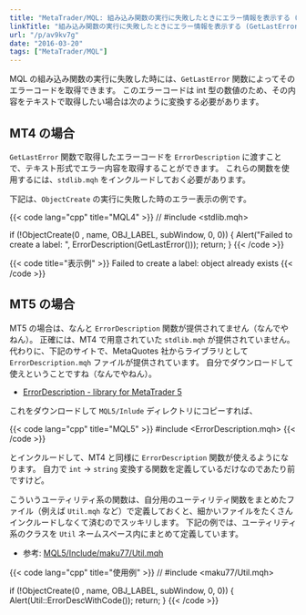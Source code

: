 ```yaml
---
title: "MetaTrader/MQL: 組み込み関数の実行に失敗したときにエラー情報を表示する (GetLastError, ErrorDescription)"
linkTitle: "組み込み関数の実行に失敗したときにエラー情報を表示する (GetLastError, ErrorDescription)"
url: "/p/av9kv7g"
date: "2016-03-20"
tags: ["MetaTrader/MQL"]
---
```


MQL の組み込み関数の実行に失敗した時には、`GetLastError` 関数によってそのエラーコードを取得できます。
このエラーコードは int 型の数値のため、その内容をテキストで取得したい場合は次のように変換する必要があります。


MT4 の場合
----

`GetLastError` 関数で取得したエラーコードを `ErrorDescription` に渡すことで、テキスト形式でエラー内容を取得することができます。
これらの関数を使用するには、`stdlib.mqh` をインクルードしておく必要があります。

下記は、`ObjectCreate` の実行に失敗した時のエラー表示の例です。

{{< code lang="cpp" title="MQL4" >}}
// #include <stdlib.mqh>

if (!ObjectCreate(0 , name, OBJ_LABEL, subWindow, 0, 0)) {
    Alert("Failed to create a label: ", ErrorDescription(GetLastError()));
    return;
}
{{< /code >}}

{{< code title="表示例" >}}
Failed to create a label: object already exists
{{< /code >}}


MT5 の場合
----

MT5 の場合は、なんと `ErrorDescription` 関数が提供されてません（なんでやねん）。
正確には、MT4 で用意されていた `stdlib.mqh` が提供されていません。
代わりに、下記のサイトで、MetaQuotes 社からライブラリとして `ErrorDescription.mqh` ファイルが提供されています。
自分でダウンロードして使えということですね（なんでやねん）。

- [ErrorDescription - library for MetaTrader 5](https://www.mql5.com/en/code/79)

これをダウンロードして `MQL5/Inlude` ディレクトリにコピーすれば、

{{< code lang="cpp" title="MQL5" >}}
#include <ErrorDescription.mqh>
{{< /code >}}

とインクルードして、MT4 と同様に `ErrorDescription` 関数が使えるようになります。
自力で `int` → `string` 変換する関数を定義しているだけなのであたり前ですけど。

こういうユーティリティ系の関数は、自分用のユーティリティ関数をまとめたファイル（例えば `Util.mqh` など）で定義しておくと、細かいファイルをたくさんインクルードしなくて済むのでスッキリします。
下記の例では、ユーティリティ系のクラスを `Util` ネームスペース内にまとめて定義しています。

- 参考: [MQL5/Include/maku77/Util.mqh](https://github.com/maku77/metatrader/blob/main/MQL5/Include/maku77/Util.mqh)

{{< code lang="cpp" title="使用例" >}}
// #include <maku77/Util.mqh>

if (!ObjectCreate(0 , name, OBJ_LABEL, subWindow, 0, 0)) {
    Alert(Util::ErrorDescWithCode());
    return;
}
{{< /code >}}

